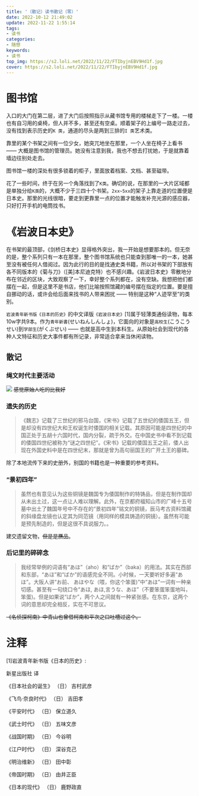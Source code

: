 ```yaml
---
title: '（散记）读书散记（零）'
date: 2022-10-12 21:49:02
update: 2022-11-22 1:55:14
tags:
- 读书
categories:
- 随想
keywords:
- 读书
top_img: https://s2.loli.net/2022/11/22/FTIbyjnEBV9Hd1f.jpg
cover: https://s2.loli.net/2022/11/22/FTIbyjnEBV9Hd1f.jpg
---
```

# 图书馆
入口的大门在第二层，进了大门后按照指示从藏书馆专用的楼梯走下了一楼。一楼也有自习用的桌椅，但人并不多，甚至还有空桌。顺着架子的上编号一路走过去，没有找到表示历史的`K 类`，通道的尽头是两到三排的`I 类`艺术类。

靠里的某个书架之间有一位少女，她突兀地坐在那里，一个人坐在椅子上看书 —— 大概是图书馆的管理员。她没有注意到我，我也不想去打扰她，于是就靠着墙边往别处走去。

图书馆一楼的深处有很多锁着的柜子，里面放着档案、文档、甚至磁带。

花了一些时间，终于在另一个角落找到了`K类`。确切的说，在那里的一大片区域都是单独分给`K类`的，大概不少于三四十个书架。`2xx~5xx`的架子上靠走道的位置便是日本史。那里的光线很暗，要走到更靠里一点的位置才能触发补充光源的感应器，只好打开手机的电筒找书。

# 《岩波日本史》
在书架的最顶部，《剑桥日本史》显得格外突出，我一开始是想要那本的。但无奈的是，整个系列只有一本在那里，整个图书馆系统也只能查到那唯一的一本，她甚至没有被任何人借阅过。因为此行的目的是找通史类书籍，所以对书架的下部放有各不同版本的《菊与刀》（[美]本尼迪克特）也不感兴趣。《岩波日本史》零散地分布在邻近的区块，大致观察了一下，幸好整个系列都在，没有空缺。我想把他们都摆在一起，但是这里不是书店，他们比喻按照馆藏的编号摆在指定的位置。要是擅自挪动的话，或许会给后面来找书的人带来困扰 —— 特别是这种“人迹罕至”的类别。

`岩波青年新书版《日本的历史》`的中文译版`《岩波日本史》`[1]属于轻薄类通俗读物，每本10w字共9本。作为`青年新書`(せいねんしんしょ)，它面向的对象是`高校生`(こうこうせい)到`学部生`(がくぶせい) —— 也就是高中生到本科生。从原始社会到现代的各种人文特征和历史大事件都有所记录，非常适合拿来当休闲读物。

## 散记

### 绳文时代主要活动
![](https://s2.loli.net/2022/10/13/iPgCpBt9c2dOsvE.png)
~~感觉原始人吃的比我好~~

### 遗失的历史
>《魏志》记载了三世纪的邪马台国，《宋书》记载了五世纪的倭国五王，但是却没有四世纪大和王权诞生时倭国的相关记载。其原因可能是四世纪的中国正处于五胡十六国时代，国内分裂，疏于外交。在中国史书中看不到记载的倭国四世纪被称为“谜之四世纪”。《宋书》记载的倭国五王之前，倭人出现在外国史料中是在四世纪末，那就是曾为高句丽国王的广开土王的墓碑。

除了本地流传下来的史册外，别国的书籍也是一种重要的参考资料。

### “景初四年”
>虽然也有意见认为这些铜镜是魏国专为倭国制作的特铸品，但是在制作国却从未出土过，这一点让人难以理解。此外，在京都府福知山市的广峰十五号墓中出土了魏国年号中不存在的“景初四年”铭文的铜镜，辰马考古资料馆藏的斜缘盘龙镜也认定其为同范镜（用同样的模具铸造的铜镜）。虽然有可能是预先制造的，但是这很不具说服力。。

建交遗留文物，~~但是是赝品~~。

### 后记里的碎碎念
>我经常举例的词语有“あほ”（aho）和“ばか”（baka）的用法。其实在西部和东部，“あほ”和“ばか”的语感完全不同。小时候，一天要听好多遍“あほ”。大阪人讲“お前、 あほやな（喂，你这个笨蛋)”中“あほ”一词有一种亲切感。甚至有一句绕口令“あほ, あほ,言うな、あほ”（不要笨蛋笨蛋地叫，笨蛋)。但是如果说“ばか”，两个人之间就有一种紧张感。在东京，这两个词的意思却完全相反，实在不可思议。

~~《名侦探柯南》中青山也曾借柯南和平次之口吐槽过这个。~~
# 注释
[1]岩波青年新书版《日本的历史》:

新星出版社 译

《日本社会的诞生》  （日） 吉村武彦

《飞鸟·奈良时代》   （日） 吉田孝

《平安时代》        （日） 保立道久

《武士时代》        （日） 五味文彦

《战国时期》        （日） 今谷明

《江户时代》        （日） 深谷克己

《明治维新》        （日） 田中彰

《帝国时期》        （日） 由井正臣

《日本的现代》      （日） 鹿野政直 